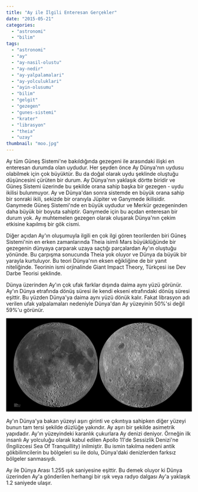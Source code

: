```yaml
---
title: "Ay ile İlgili Enteresan Gerçekler"
date: "2015-05-21"
categories: 
  - "astronomi"
  - "bilim"
tags: 
  - "astronomi"
  - "ay"
  - "ay-nasil-olustu"
  - "ay-nedir"
  - "ay-yalpalamalari"
  - "ay-yolculuklari"
  - "ayin-olusumu"
  - "bilim"
  - "gelgit"
  - "gezegen"
  - "gunes-sistemi"
  - "krater"
  - "librasyon"
  - "theia"
  - "uzay"
thumbnail: "moo.jpg"
---
```


Ay tüm Güneş Sistemi'ne bakıldığında gezegeni ile arasındaki ilişki en enteresan durumda olan uydudur. Her şeyden önce Ay Dünya'nın uydusu olabilmek için çok büyüktür. Bu da doğal olarak uydu şeklinde oluştuğu düşüncesini çürüten bir durum. Ay Dünya'nın yaklaşık dörtte biridir ve Güneş Sistemi üzerinde bu şekilde orana sahip başka bir gezegen - uydu ikilisi bulunmuyor. Ay ve Dünya'dan sonra sistemde en büyük orana sahip bir sonraki ikili, sekizde bir oranıyla Jüpiter ve Ganymede ikilisidir. Ganymede Güneş Sistemi'nde en büyük uydudur ve Merkür gezegeninden daha büyük bir boyuta sahiptir. Ganymede için bu açıdan enteresan bir durum yok. Ay muhtemelen gezegen olarak oluşarak Dünya'nın çekim etkisine kapılmış bir gök cismi.

Diğer açıdan Ay'ın oluşumuyla ilgili en çok ilgi gören teorilerden biri Güneş Sistemi'nin en erken zamanlarında Theia isimli Mars büyüklüğünde bir gezegenin dünyaya çarparak uzaya saçtığı parçalardan Ay'ın oluştuğu yönünde. Bu çarpışma sonucunda Theia yok oluyor ve Dünya da büyük bir yarayla kurtuluyor. Bu teori Dünya'nın eksen eğikliğine de bir yanıt niteliğinde.  Teorinin ismi orjinalinde Giant Impact Theory, Türkçesi ise Dev Darbe Teorisi şeklinde.

Dünya üzerinden Ay'ın çok ufak farklar dışında daima aynı yüzü görünür. Ay'ın Dünya etrafında dönüş süresi ile kendi ekseni etrafındaki dönüş süresi eşittir. Bu yüzden Dünya'ya daima aynı yüzü dönük kalır. Fakat librasyon adı verilen ufak yalpalamaları nedeniyle Dünya'dan Ay yüzeyinin 50%'si değil 59%'u görünür.

![Ay'ın iki yüzü](images/moon-sides-1024x512-1024x512.jpg)

Ay'ın Dünya'ya bakan yüzeyi aşırı girinti ve çıkıntıya sahipken diğer yüzeyi bunun tam tersi şekilde düzlüğe yakındır. Ay aşırı bir şekilde asimetrik yapıdadır. Ay'ın yüzeyindeki karanlık çukurlara Ay denizi deniyor. Örneğin ilk insanlı Ay yolculuğu olarak kabul edilen Apollo 11'de Sessizlik Denizi'ne (İngilizcesi Sea Of Tranquillity) inilmiştir. Bu ismin takılma nedeni antik gökbilimcilerin bu bölgeleri su ile dolu, Dünya'daki denizlerden farksız bölgeler sanmasıydı.

Ay ile Dünya Arası 1.255 ışık saniyesine eşittir. Bu demek oluyor ki Dünya üzerinden Ay'a gönderilen herhangi bir ışık veya radyo dalgası Ay'a yaklaşık 1.2 saniyede ulaşır.
